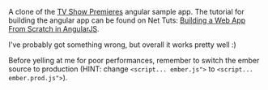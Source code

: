 

A clone of the [TV Show Premieres](http://www.revillwebdesign.com/demos/nettuts/angularjs/) angular sample app.
The tutorial for building the angular app can be found on Net Tuts: [Building a Web App From Scratch in AngularJS](http://net.tutsplus.com/tutorials/javascript-ajax/building-a-web-app-from-scratch-in-angularjs/).

I've probably got something wrong, but overall it works pretty well :)

Before yelling at me for poor performances, remember to switch the ember source to production (HINT: change `<script... ember.js">` to `<script... ember.prod.js">`).